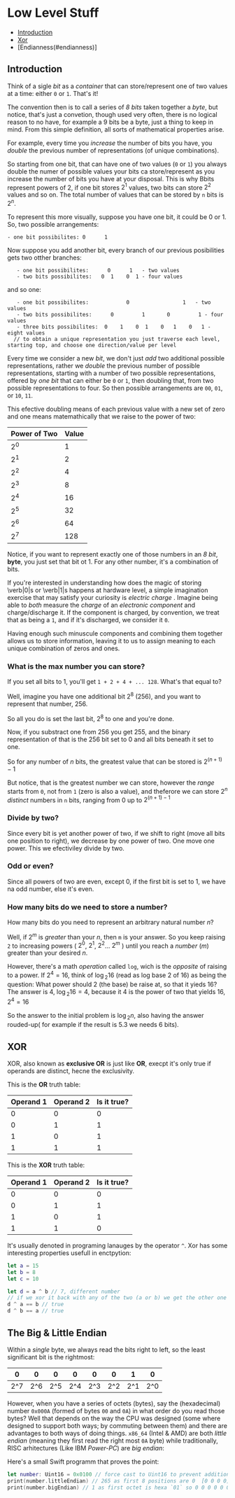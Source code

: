  # Low Level Stuff

* [Introduction](#intro)
* [Xor](#xor)
* [Endianness(#endianness)]

<h2 id="intro">Introduction</h2>

Think of a sigle _bit_ as a _container_ that can store/represent one of two values at a time: either `0` or `1`. That's it!

The convention then is to call a series of _8 bits_ taken together a  _byte_, but notice, that's just a convetion, though used very often, there is no logical reason to no have, for example a 9 bits be a byte, just a thing to keep in mind. From this simple definition, all sorts of mathematical properties arise.

For example,  every time you _increase_ the number of bits you have, you _double_ the previous number of representations (of unique combinations). 

So starting from one bit, that can have one of two values (`0` or `1`) you always double the numer of possible values your bits ca store/represent as you increase the number of bits you have at your disposal.
This is why Bbits represent powers of 2, if one bit stores $2^1$ values, two bits can store $2^2$ values and so on. The total number of values that can be stored by `n` bits is  $2^n$.


To represent this more visually, suppose you have one bit, it could be 0 or 1. So, two possible arrangements:

```
- one bit possibilites: 0      1
```
 Now suppose you add another bit, every branch of our previous posibilities gets two otther branches:
  
```
   - one bit possibilites:      0      1   - two values
   - two bits possibilites:   0  1    0  1 - four values
```
and so one:
```
   - one bit possibilites:            0                 1   - two values
   - two bits possibilites:      0         1       0         1 - four values
   - three bits possibilites:  0    1    0  1    0   1    0   1 - eight values
  // to obtain a unique representation you just traverse each level, starting top, and choose one direction/value per level
```

Every time we consider a new _bit_, we don't just _add_ two additional possible representations, rather we _double_ the previous number of possible representations, starting with a number of two possible representations, offered by _one bit_ that can either be `0` or `1`, then doubling that, from two possible representations to four. So then possible arrangements are `00`, `01`, or `10`, `11`.


This efective doubling means of each previous value with a new set of zero and one means matemathically that we raise to the power of two:

| Power of Two| Value         |
| ------------ | --- |
| 2<sup>0</sup>|1 |
| 2<sup>1</sup>|2 |
| 2<sup>2</sup>|4 |
| 2<sup>3</sup>|8 |
| 2<sup>4</sup>|16 |
| 2<sup>5</sup>|32 |
| 2<sup>6</sup>|64 |
| 2<sup>7</sup>|128 |



Notice, if you want to represent exactly one of those numbers in an *8 bit*, **byte**, you just set that bit ot 1. For any other number, it's a combination of bits.


If you're interested in understanding how does the magic of storing \verb|0|s or \verb|1|s happens at hardware level, a simple imagination exercise that may satisfy your curiosity is _electric charge_ . Imagine being able to _both_ measure the _charge_ of an _electronic component_ and charge/discharge it. If the component is charged, by convention, we treat that as being a `1`, and if it's discharged, we consider it `0`.

Having enough such minuscule components and combining them together allows us to store information, leaving it to us to assign meaning to each unique combination of zeros and ones.

### What is the max number you can store?

If you set all bits to 1, you'll get `1 + 2 + 4 + ... 128`. What's that equal to?

Well, imagine you have one additional bit  $2^8$ (256), and you want to represent that number, 256.

So all you do is set the last bit, 2<sup>8</sup> to one and you're done.

Now, if you substract one from 256 you get 255, and the binary representation of that is the 256 bit set to 0 and all bits beneath it set to one.

So for any number of _n_ bits, the greatest value that can be stored is $2^{(n+1)}-1$

But notice, that is the greatest number we can store, however the _range_ starts from `0`, not from `1` (zero is also a value), and theferore we can store $2^n$ _distinct_ numbers in `n` bits, ranging from 0 up to $2^{(n+1)-1}$


### Divide by two?

Since every bit is yet another power of two, if we shift to right (move all bits one position to right), we decrease by one power of two. One move one power.
This we efectiviley divide by two.


### Odd or even?

Since all powers of two are even, except 0, if the first bit is set to 1, we have na odd number, else it's even.


### How many bits do we need to store a number?

How many bits do you need to represent an arbitrary natural number _n_?

Well, if $2^m$ is _greater_ than your _n_, then `m` is your answer. So you keep raising `2` to increasing powers ( $2^0$, $2^1$, $2^2$... $2^m$ ) until you reach a _number_ (_m_) greater than your desired _n_.

However, there's a math _operation_ called `log`, wich is the _opposite_ of raising to a power. If $2^4=16$, think of $\log{_2}{16}$ (read as log base 2 of 16) as being the question: What power should  $2$ (the base) be raise at, so that it yieds $16$? The  answer is $4$,  $\log{_2}{16}=4$, because it 4 is the power of two that yields 16, $2^4=16$

So the answer to the initial problem is $\log{_2}{n}$, also having the answer rouded-up( for example if the result is $5.3$ we needs $6$ bits).


<h2 id="xor">XOR</h2>

XOR, also known as **exclusive OR** is just like **OR**, execpt it's only true if operands are distinct, hecne the exclusivity.


This is the **OR** truth table:

| Operand 1| Operand 2 | Is it true?|
| ------------ | --- |------|
| 0|0 |0 |
| 0|1 |1 |
| 1|0 |1 |
| 1|1 |1 |


This is the **XOR** truth table:

| Operand 1| Operand 2 | Is it true?|
| ------------ | --- |------|
| 0|0 |0 |
| 0|1 |1 |
| 1|0 |1 |
| 1|1 |0 |

 It's usually denoted in programing lanauges by the operator `^`. Xor has some interesting properties usefull in enctpytion:
 
 ```swift
let a = 15
let b = 8
let c = 10

let d = a ^ b // 7, different number
// if we xor it back with any of the two (a or b) we get the other one back:
d ^ a == b // true
d ^ b == a // true
 ```




<h2 id="endianness">The Big & Little Endian</h2>

Within a _single_ byte, we always read the bits right to left, so the least significant bit is the rightmost:

|0|0|0|0|0|0|1|0|
|-|-|-|-|-|-|-|-|
|2^7|2^6|2^5|2^4|2^3|2^2|2^1|2^0|

However, when you have a series of octets (bytes), say the (hexadecimal) number `0x000A` (formed of bytes `00` and `0A`) in what order do you read those bytes?
Well that depends on the way the CPU was designed (some where designed to support both ways; by commuting between them) and there are advantages to both ways of doing things.
`x86_64` (Intel & AMD) are both _little endian_ (meaning they first read the right most `0A` byte) while traditionally, RISC arhitectures (Like IBM _Power-PC_) are _big endian_:

Here's a small Swift programm that proves the point:

```Swift
let number: Uint16 = 0x0100 // force cast to Uint16 to prevent additional filling with bytes that would have been caused by a 32bit value
print(number.littleEndian) // 265 as first 8 positions are 0  [0 0 0 0] <- first hexa 0 (a hexa letter is 4 bits)  [0 0 0 0] <- second hexa 0; ergo the first bit to be 1 is 2^8
print(number.bigEndian) // 1 as first octet is hexa `01` so 0 0 0 0 0 0 0 1 
```
